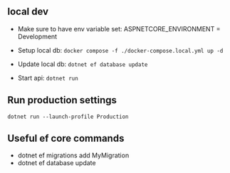
## local dev

- Make sure to have env variable set:
    ASPNETCORE_ENVIRONMENT = Development

- Setup local db:
    `docker compose -f ./docker-compose.local.yml up -d`

- Update local db: 
    `dotnet ef database update`

- Start api:
    `dotnet run`


## Run production settings 
`dotnet run --launch-profile Production`

## Useful ef core commands
- dotnet ef migrations add MyMigration
- dotnet ef database update

